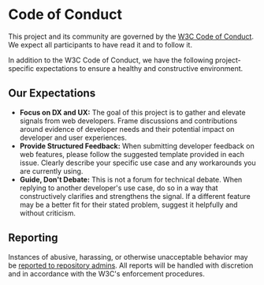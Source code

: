 # Code of Conduct

This project and its community are governed by the [W3C Code of Conduct](https://www.w3.org/policies/code-of-conduct/). We expect all participants to have read it and to follow it.

In addition to the W3C Code of Conduct, we have the following project-specific expectations to ensure a healthy and constructive environment.

## Our Expectations

- **Focus on DX and UX:** The goal of this project is to gather and elevate signals from web developers. Frame discussions and contributions around evidence of developer needs and their potential impact on developer and user experiences.
- **Provide Structured Feedback:** When submitting developer feedback on web features, please follow the suggested template provided in each issue. Clearly describe your specific use case and any workarounds you are currently using.
- **Guide, Don't Debate:** This is not a forum for technical debate. When replying to another developer's use case, do so in a way that constructively clarifies and strengthens the signal. If a different feature may be a better fit for their stated problem, suggest it helpfully and without criticism.

## Reporting

Instances of abusive, harassing, or otherwise unacceptable behavior may be [reported to repository admins](https://docs.github.com/en/communities/maintaining-your-safety-on-github/reporting-abuse-or-spam#reporting-a-comment). All reports will be handled with discretion and in accordance with the W3C's enforcement procedures.
